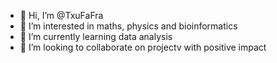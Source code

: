 - 👋 Hi, I’m @TxuFaFra
- 👀 I’m interested in maths, physics and bioinformatics
- 🌱 I’m currently learning data analysis
- 💞️ I’m looking to collaborate on projectv with positive impact

<!---
TxuFaFra/TxuFaFra is a ✨ special ✨ repository because its `README.md` (this file) appears on your GitHub profile.
You can click the Preview link to take a look at your changes.
--->
